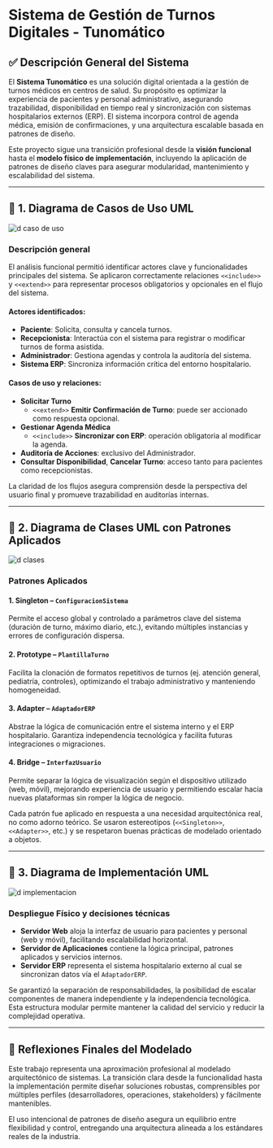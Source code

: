 # Sistema de Gestión de Turnos Digitales - Tunomático

## ✅ Descripción General del Sistema

El **Sistema Tunomático** es una solución digital orientada a la gestión de turnos médicos en centros de salud. Su propósito es optimizar la experiencia de pacientes y personal administrativo, asegurando trazabilidad, disponibilidad en tiempo real y sincronización con sistemas hospitalarios externos (ERP). El sistema incorpora control de agenda médica, emisión de confirmaciones, y una arquitectura escalable basada en patrones de diseño.

Este proyecto sigue una transición profesional desde la **visión funcional** hasta el **modelo físico de implementación**, incluyendo la aplicación de patrones de diseño claves para asegurar modularidad, mantenimiento y escalabilidad del sistema.

---

## 🔹 1. Diagrama de Casos de Uso UML

![d caso de uso](https://github.com/user-attachments/assets/f8418efb-4c72-4520-bc3e-41668b2f69b5)


### Descripción general

El análisis funcional permitió identificar actores clave y funcionalidades principales del sistema. Se aplicaron correctamente relaciones `<<include>>` y `<<extend>>` para representar procesos obligatorios y opcionales en el flujo del sistema.

#### Actores identificados:
- **Paciente**: Solicita, consulta y cancela turnos.
- **Recepcionista**: Interactúa con el sistema para registrar o modificar turnos de forma asistida.
- **Administrador**: Gestiona agendas y controla la auditoría del sistema.
- **Sistema ERP**: Sincroniza información crítica del entorno hospitalario.

#### Casos de uso y relaciones:
- **Solicitar Turno**
  - `<<extend>>` **Emitir Confirmación de Turno**: puede ser accionado como respuesta opcional.
- **Gestionar Agenda Médica**
  - `<<include>>` **Sincronizar con ERP**: operación obligatoria al modificar la agenda.
- **Auditoría de Acciones**: exclusivo del Administrador.
- **Consultar Disponibilidad**, **Cancelar Turno**: acceso tanto para pacientes como recepcionistas.

La claridad de los flujos asegura comprensión desde la perspectiva del usuario final y promueve trazabilidad en auditorías internas.

---

## 🔹 2. Diagrama de Clases UML con Patrones Aplicados

![d clases](https://github.com/user-attachments/assets/57bafdc8-2a84-4073-babb-397ae405d5be)


### Patrones Aplicados

#### **1. Singleton – `ConfiguracionSistema`**
Permite el acceso global y controlado a parámetros clave del sistema (duración de turno, máximo diario, etc.), evitando múltiples instancias y errores de configuración dispersa.

#### **2. Prototype – `PlantillaTurno`**
Facilita la clonación de formatos repetitivos de turnos (ej. atención general, pediatría, controles), optimizando el trabajo administrativo y manteniendo homogeneidad.

#### **3. Adapter – `AdaptadorERP`**
Abstrae la lógica de comunicación entre el sistema interno y el ERP hospitalario. Garantiza independencia tecnológica y facilita futuras integraciones o migraciones.

#### **4. Bridge – `InterfazUsuario`**
Permite separar la lógica de visualización según el dispositivo utilizado (web, móvil), mejorando experiencia de usuario y permitiendo escalar hacia nuevas plataformas sin romper la lógica de negocio.

Cada patrón fue aplicado en respuesta a una necesidad arquitectónica real, no como adorno teórico. Se usaron estereotipos (`<<Singleton>>`, `<<Adapter>>`, etc.) y se respetaron buenas prácticas de modelado orientado a objetos.

---

## 🔹 3. Diagrama de Implementación UML

![d implementacion](https://github.com/user-attachments/assets/d1020594-6f10-4fda-ae9f-45f8d0280fdb)


### Despliegue Físico y decisiones técnicas

- **Servidor Web** aloja la interfaz de usuario para pacientes y personal (web y móvil), facilitando escalabilidad horizontal.
- **Servidor de Aplicaciones** contiene la lógica principal, patrones aplicados y servicios internos.
- **Servidor ERP** representa el sistema hospitalario externo al cual se sincronizan datos vía el `AdaptadorERP`.

Se garantizó la separación de responsabilidades, la posibilidad de escalar componentes de manera independiente y la independencia tecnológica. Esta estructura modular permite mantener la calidad del servicio y reducir la complejidad operativa.

---

## 🧩 Reflexiones Finales del Modelado

Este trabajo representa una aproximación profesional al modelado arquitectónico de sistemas. La transición clara desde la funcionalidad hasta la implementación permite diseñar soluciones robustas, comprensibles por múltiples perfiles (desarrolladores, operaciones, stakeholders) y fácilmente mantenibles.

El uso intencional de patrones de diseño asegura un equilibrio entre flexibilidad y control, entregando una arquitectura alineada a los estándares reales de la industria.
